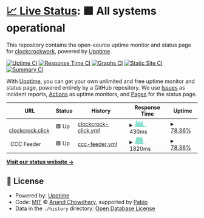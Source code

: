 # [📈 Live Status](https://clockcrockwork.github.io/clockcrockwork-uptimes): <!--live status--> **🟩 All systems operational**

This repository contains the open-source uptime monitor and status page for [clockcrockwork](https://potofu.me/clockcrockwork), powered by [Upptime](https://github.com/upptime/upptime).

[![Uptime CI](https://github.com/clockcrockwork/clockcrockwork-uptimes/workflows/Uptime%20CI/badge.svg)](https://github.com/clockcrockwork/clockcrockwork-uptimes/actions?query=workflow%3A%22Uptime+CI%22)
[![Response Time CI](https://github.com/clockcrockwork/clockcrockwork-uptimes/workflows/Response%20Time%20CI/badge.svg)](https://github.com/clockcrockwork/clockcrockwork-uptimes/actions?query=workflow%3A%22Response+Time+CI%22)
[![Graphs CI](https://github.com/clockcrockwork/clockcrockwork-uptimes/workflows/Graphs%20CI/badge.svg)](https://github.com/clockcrockwork/clockcrockwork-uptimes/actions?query=workflow%3A%22Graphs+CI%22)
[![Static Site CI](https://github.com/clockcrockwork/clockcrockwork-uptimes/workflows/Static%20Site%20CI/badge.svg)](https://github.com/clockcrockwork/clockcrockwork-uptimes/actions?query=workflow%3A%22Static+Site+CI%22)
[![Summary CI](https://github.com/clockcrockwork/clockcrockwork-uptimes/workflows/Summary%20CI/badge.svg)](https://github.com/clockcrockwork/clockcrockwork-uptimes/actions?query=workflow%3A%22Summary+CI%22)

With [Upptime](https://upptime.js.org), you can get your own unlimited and free uptime monitor and status page, powered entirely by a GitHub repository. We use [Issues](https://github.com/clockcrockwork/clockcrockwork-uptimes/issues) as incident reports, [Actions](https://github.com/clockcrockwork/clockcrockwork-uptimes/actions) as uptime monitors, and [Pages](https://clockcrockwork.github.io/clockcrockwork-uptimes) for the status page.

<!--start: status pages-->
<!-- This summary is generated by Upptime (https://github.com/upptime/upptime) -->
<!-- Do not edit this manually, your changes will be overwritten -->
<!-- prettier-ignore -->
| URL | Status | History | Response Time | Uptime |
| --- | ------ | ------- | ------------- | ------ |
| <img alt="" src="https://icons.duckduckgo.com/ip3/clockcrock.click.ico" height="13"> [clockcrock.click](https://clockcrock.click) | 🟩 Up | [clockcrock-click.yml](https://github.com/clockcrockwork/clockcrockwork-uptimes/commits/HEAD/history/clockcrock-click.yml) | <details><summary><img alt="Response time graph" src="./graphs/clockcrock-click/response-time-week.png" height="20"> 430ms</summary><br><a href="https://clockcrockwork.github.io/history/clockcrock-click"><img alt="Response time 577" src="https://img.shields.io/endpoint?url=https%3A%2F%2Fraw.githubusercontent.com%2Fclockcrockwork%2Fclockcrockwork-uptimes%2FHEAD%2Fapi%2Fclockcrock-click%2Fresponse-time.json"></a><br><a href="https://clockcrockwork.github.io/history/clockcrock-click"><img alt="24-hour response time 381" src="https://img.shields.io/endpoint?url=https%3A%2F%2Fraw.githubusercontent.com%2Fclockcrockwork%2Fclockcrockwork-uptimes%2FHEAD%2Fapi%2Fclockcrock-click%2Fresponse-time-day.json"></a><br><a href="https://clockcrockwork.github.io/history/clockcrock-click"><img alt="7-day response time 430" src="https://img.shields.io/endpoint?url=https%3A%2F%2Fraw.githubusercontent.com%2Fclockcrockwork%2Fclockcrockwork-uptimes%2FHEAD%2Fapi%2Fclockcrock-click%2Fresponse-time-week.json"></a><br><a href="https://clockcrockwork.github.io/history/clockcrock-click"><img alt="30-day response time 578" src="https://img.shields.io/endpoint?url=https%3A%2F%2Fraw.githubusercontent.com%2Fclockcrockwork%2Fclockcrockwork-uptimes%2FHEAD%2Fapi%2Fclockcrock-click%2Fresponse-time-month.json"></a><br><a href="https://clockcrockwork.github.io/history/clockcrock-click"><img alt="1-year response time 577" src="https://img.shields.io/endpoint?url=https%3A%2F%2Fraw.githubusercontent.com%2Fclockcrockwork%2Fclockcrockwork-uptimes%2FHEAD%2Fapi%2Fclockcrock-click%2Fresponse-time-year.json"></a></details> | <details><summary><a href="https://clockcrockwork.github.io/history/clockcrock-click">78.36%</a></summary><a href="https://clockcrockwork.github.io/history/clockcrock-click"><img alt="All-time uptime 98.33%" src="https://img.shields.io/endpoint?url=https%3A%2F%2Fraw.githubusercontent.com%2Fclockcrockwork%2Fclockcrockwork-uptimes%2FHEAD%2Fapi%2Fclockcrock-click%2Fuptime.json"></a><br><a href="https://clockcrockwork.github.io/history/clockcrock-click"><img alt="24-hour uptime 0.01%" src="https://img.shields.io/endpoint?url=https%3A%2F%2Fraw.githubusercontent.com%2Fclockcrockwork%2Fclockcrockwork-uptimes%2FHEAD%2Fapi%2Fclockcrock-click%2Fuptime-day.json"></a><br><a href="https://clockcrockwork.github.io/history/clockcrock-click"><img alt="7-day uptime 78.36%" src="https://img.shields.io/endpoint?url=https%3A%2F%2Fraw.githubusercontent.com%2Fclockcrockwork%2Fclockcrockwork-uptimes%2FHEAD%2Fapi%2Fclockcrock-click%2Fuptime-week.json"></a><br><a href="https://clockcrockwork.github.io/history/clockcrock-click"><img alt="30-day uptime 95.02%" src="https://img.shields.io/endpoint?url=https%3A%2F%2Fraw.githubusercontent.com%2Fclockcrockwork%2Fclockcrockwork-uptimes%2FHEAD%2Fapi%2Fclockcrock-click%2Fuptime-month.json"></a><br><a href="https://clockcrockwork.github.io/history/clockcrock-click"><img alt="1-year uptime 98.33%" src="https://img.shields.io/endpoint?url=https%3A%2F%2Fraw.githubusercontent.com%2Fclockcrockwork%2Fclockcrockwork-uptimes%2FHEAD%2Fapi%2Fclockcrock-click%2Fuptime-year.json"></a></details>
| <img alt="" src="https://icons.duckduckgo.com/ip3/null.ico" height="13"> CCC Feeder | 🟩 Up | [ccc-feeder.yml](https://github.com/clockcrockwork/clockcrockwork-uptimes/commits/HEAD/history/ccc-feeder.yml) | <details><summary><img alt="Response time graph" src="./graphs/ccc-feeder/response-time-week.png" height="20"> 1820ms</summary><br><a href="https://clockcrockwork.github.io/history/ccc-feeder"><img alt="Response time 2386" src="https://img.shields.io/endpoint?url=https%3A%2F%2Fraw.githubusercontent.com%2Fclockcrockwork%2Fclockcrockwork-uptimes%2FHEAD%2Fapi%2Fccc-feeder%2Fresponse-time.json"></a><br><a href="https://clockcrockwork.github.io/history/ccc-feeder"><img alt="24-hour response time 1429" src="https://img.shields.io/endpoint?url=https%3A%2F%2Fraw.githubusercontent.com%2Fclockcrockwork%2Fclockcrockwork-uptimes%2FHEAD%2Fapi%2Fccc-feeder%2Fresponse-time-day.json"></a><br><a href="https://clockcrockwork.github.io/history/ccc-feeder"><img alt="7-day response time 1820" src="https://img.shields.io/endpoint?url=https%3A%2F%2Fraw.githubusercontent.com%2Fclockcrockwork%2Fclockcrockwork-uptimes%2FHEAD%2Fapi%2Fccc-feeder%2Fresponse-time-week.json"></a><br><a href="https://clockcrockwork.github.io/history/ccc-feeder"><img alt="30-day response time 2380" src="https://img.shields.io/endpoint?url=https%3A%2F%2Fraw.githubusercontent.com%2Fclockcrockwork%2Fclockcrockwork-uptimes%2FHEAD%2Fapi%2Fccc-feeder%2Fresponse-time-month.json"></a><br><a href="https://clockcrockwork.github.io/history/ccc-feeder"><img alt="1-year response time 2386" src="https://img.shields.io/endpoint?url=https%3A%2F%2Fraw.githubusercontent.com%2Fclockcrockwork%2Fclockcrockwork-uptimes%2FHEAD%2Fapi%2Fccc-feeder%2Fresponse-time-year.json"></a></details> | <details><summary><a href="https://clockcrockwork.github.io/history/ccc-feeder">78.36%</a></summary><a href="https://clockcrockwork.github.io/history/ccc-feeder"><img alt="All-time uptime 95.11%" src="https://img.shields.io/endpoint?url=https%3A%2F%2Fraw.githubusercontent.com%2Fclockcrockwork%2Fclockcrockwork-uptimes%2FHEAD%2Fapi%2Fccc-feeder%2Fuptime.json"></a><br><a href="https://clockcrockwork.github.io/history/ccc-feeder"><img alt="24-hour uptime 0.00%" src="https://img.shields.io/endpoint?url=https%3A%2F%2Fraw.githubusercontent.com%2Fclockcrockwork%2Fclockcrockwork-uptimes%2FHEAD%2Fapi%2Fccc-feeder%2Fuptime-day.json"></a><br><a href="https://clockcrockwork.github.io/history/ccc-feeder"><img alt="7-day uptime 78.36%" src="https://img.shields.io/endpoint?url=https%3A%2F%2Fraw.githubusercontent.com%2Fclockcrockwork%2Fclockcrockwork-uptimes%2FHEAD%2Fapi%2Fccc-feeder%2Fuptime-week.json"></a><br><a href="https://clockcrockwork.github.io/history/ccc-feeder"><img alt="30-day uptime 95.02%" src="https://img.shields.io/endpoint?url=https%3A%2F%2Fraw.githubusercontent.com%2Fclockcrockwork%2Fclockcrockwork-uptimes%2FHEAD%2Fapi%2Fccc-feeder%2Fuptime-month.json"></a><br><a href="https://clockcrockwork.github.io/history/ccc-feeder"><img alt="1-year uptime 95.11%" src="https://img.shields.io/endpoint?url=https%3A%2F%2Fraw.githubusercontent.com%2Fclockcrockwork%2Fclockcrockwork-uptimes%2FHEAD%2Fapi%2Fccc-feeder%2Fuptime-year.json"></a></details>

<!--end: status pages-->

[**Visit our status website →**](https://clockcrockwork.github.io/clockcrockwork-uptimes)

## 📄 License

- Powered by: [Upptime](https://github.com/upptime/upptime)
- Code: [MIT](./LICENSE) © [Anand Chowdhary](https://anandchowdhary.com), supported by [Pabio](https://pabio.com)
- Data in the `./history` directory: [Open Database License](https://opendatacommons.org/licenses/odbl/1-0/)
